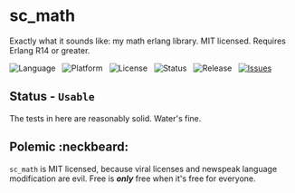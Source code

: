 sc_math
=======

Exactly what it sounds like: my math erlang library.  MIT licensed.  Requires Erlang R14 or greater.

![Language](http://img.shields.io/badge/Language-Erlang-000000.svg) &nbsp;
![Platform](http://img.shields.io/badge/Platform-OTP-000000.svg) &nbsp;
![License](http://img.shields.io/badge/License-MIT-000055.svg) &nbsp;
![Status](http://img.shields.io/travis/StoneCypher/sc_math.svg) &nbsp;
![Release](http://img.shields.io/github/release/StoneCypher/sc_math.svg) &nbsp;
[![Issues](http://img.shields.io/github/issues/StoneCypher/sc_math.svg)](https://github.com/StoneCypher/sc_math/issues)



Status - `Usable`
-----------------

The tests in here are reasonably solid.  Water's fine.





Polemic :neckbeard:
-------------------

`sc_math` is MIT licensed, because viral licenses and newspeak language modification are evil.  Free is ***only*** free when it's free for everyone.
